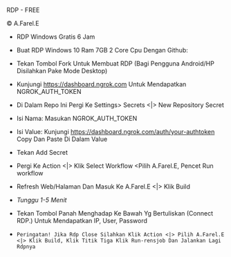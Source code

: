 RDP - FREE

© A.Farel.E


+ RDP Windows Gratis 6 Jam

+ Buat RDP Windows 10 Ram 7GB 2 Core Cpu Dengan Github:

+ Tekan Tombol Fork Untuk Membuat RDP (Bagi Pengguna Android/HP Disilahkan Pake Mode Desktop)

+ Kunjungi https://dashboard.ngrok.com Untuk Mendapatkan NGROK_AUTH_TOKEN

+ Di Dalam Repo Ini Pergi Ke Settings> Secrets <|> New Repository Secret

+ Isi Nama: Masukan NGROK_AUTH_TOKEN

+ Isi Value: Kunjungi https://dashboard.ngrok.com/auth/your-authtoken Copy Dan Paste Di Dalam Value

+ Tekan Add Secret

+ Pergi Ke Action <|> Klik Select Workflow <Pilih A.Farel.E, Pencet Run workflow

+ Refresh Web/Halaman Dan Masuk Ke A.Farel.E <|> Klik Build

+ *Tunggu 1-5 Menit*

+ Tekan Tombol Panah Menghadap Ke Bawah Yg Bertuliskan (Connect RDP.) Untuk Mendapatkan IP, User, Password

+  ```Peringatan! Jika Rdp Close Silahkan Klik Action <|> Pilih A.Farel.E <|> Klik Build, Klik Titik Tiga Klik Run-rensjob Dan Jalankan Lagi Rdpnya```
